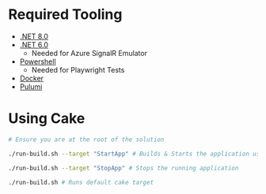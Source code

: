 # Required Tooling

- [.NET 8.0](https://dotnet.microsoft.com/en-us/download)
- [.NET 6.0](https://dotnet.microsoft.com/en-us/download/dotnet/6.0)
  - Needed for Azure SignalR Emulator
- [Powershell](https://learn.microsoft.com/en-us/powershell/scripting/install/installing-powershell-on-macos?view=powershell-7.4)
  - Needed for Playwright Tests
- [Docker](https://www.docker.com/products/docker-desktop/)
- [Pulumi](https://www.pulumi.com/docs/install/)

# Using Cake 

```bash
# Ensure you are at the root of the solution

./run-build.sh --target "StartApp" # Builds & Starts the application using docker compose

./run-build.sh --target "StopApp" # Stops the running application

./run-build.sh # Runs default cake target
```